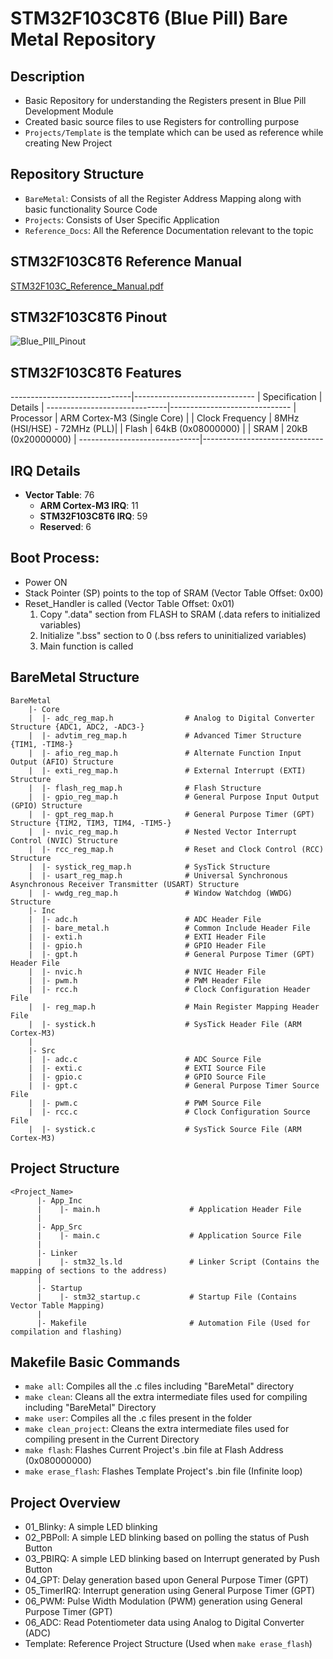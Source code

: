 # **STM32F103C8T6 (Blue Pill) Bare Metal Repository**

## Description
  - Basic Repository for understanding the Registers present in Blue Pill Development Module
  - Created basic source files to use Registers for controlling purpose
  - `Projects/Template` is the template which can be used as reference while creating New Project

## Repository Structure
  - `BareMetal`: Consists of all the Register Address Mapping along with basic functionality Source Code
  - `Projects`: Consists of User Specific Application
  - `Reference_Docs`: All the Reference Documentation relevant to the topic

## STM32F103C8T6 Reference Manual
[STM32F103C_Reference_Manual.pdf](https://github.com/user-attachments/files/17596951/STM32F103C_Reference_Manual.pdf)

## STM32F103C8T6 Pinout
![Blue_PIll_Pinout](https://github.com/user-attachments/assets/13d3a619-ac7a-4799-9715-64730e110f1b)

## STM32F103C8T6 Features
------------------------------|------------------------------
| Specification               | Details                     |
------------------------------|------------------------------
| Processor                   | ARM Cortex-M3 (Single Core) |
| Clock Frequency             | 8MHz (HSI/HSE) - 72MHz (PLL)|
| Flash                       | 64kB (0x08000000)           |
| SRAM                        | 20kB (0x20000000)           |
------------------------------|------------------------------

## IRQ Details

- **Vector Table**: 76
  - **ARM Cortex-M3 IRQ**: 11
  - **STM32F103C8T6 IRQ**: 59
  - **Reserved**: 6

## Boot Process:
  - Power ON
  - Stack Pointer (SP) points to the top of SRAM (Vector Table Offset: 0x00)
  - Reset_Handler is called (Vector Table Offset: 0x01)
    1. Copy ".data" section from FLASH to SRAM (.data refers to initialized variables)
    2. Initialize ".bss" section to 0 (.bss refers to uninitialized variables)
    3. Main function is called

## BareMetal Structure
```
BareMetal
    |- Core
    |  |- adc_reg_map.h                # Analog to Digital Converter Structure {ADC1, ADC2, -ADC3-}
    |  |- advtim_reg_map.h             # Advanced Timer Structure {TIM1, -TIM8-}
    |  |- afio_reg_map.h               # Alternate Function Input Output (AFIO) Structure
    |  |- exti_reg_map.h               # External Interrupt (EXTI) Structure
    |  |- flash_reg_map.h              # Flash Structure
    |  |- gpio_reg_map.h               # General Purpose Input Output (GPIO) Structure
    |  |- gpt_reg_map.h                # General Purpose Timer (GPT) Structure {TIM2, TIM3, TIM4, -TIM5-}
    |  |- nvic_reg_map.h               # Nested Vector Interrupt Control (NVIC) Structure
    |  |- rcc_reg_map.h                # Reset and Clock Control (RCC) Structure
    |  |- systick_reg_map.h            # SysTick Structure
    |  |- usart_reg_map.h              # Universal Synchronous Asynchronous Receiver Transmitter (USART) Structure
    |  |- wwdg_reg_map.h               # Window Watchdog (WWDG) Structure
    |- Inc
    |  |- adc.h                        # ADC Header File
    |  |- bare_metal.h                 # Common Include Header File
    |  |- exti.h                       # EXTI Header File
    |  |- gpio.h                       # GPIO Header File
    |  |- gpt.h                        # General Purpose Timer (GPT) Header File
    |  |- nvic.h                       # NVIC Header File
    |  |- pwm.h                        # PWM Header File
    |  |- rcc.h                        # Clock Configuration Header File
    |  |- reg_map.h                    # Main Register Mapping Header File
    |  |- systick.h                    # SysTick Header File (ARM Cortex-M3)                 
    |
    |- Src
    |  |- adc.c                        # ADC Source File
    |  |- exti.c                       # EXTI Source File
    |  |- gpio.c                       # GPIO Source File
    |  |- gpt.c                        # General Purpose Timer Source File    
    |  |- pwm.c                        # PWM Source File
    |  |- rcc.c                        # Clock Configuration Source File
    |  |- systick.c                    # SysTick Source File (ARM Cortex-M3)
```

## Project Structure
```
<Project_Name>
      |- App_Inc
      |    |- main.h                    # Application Header File
      |
      |- App_Src
      |    |- main.c                    # Application Source File
      |
      |- Linker
      |    |- stm32_ls.ld               # Linker Script (Contains the mapping of sections to the address)
      |
      |- Startup
      |    |- stm32_startup.c           # Startup File (Contains Vector Table Mapping)
      |
      |- Makefile                       # Automation File (Used for compilation and flashing)
```

## Makefile Basic Commands
  - `make all`: Compiles all the .c files including "BareMetal" directory
  - `make clean`: Cleans all the extra intermediate files used for compiling including "BareMetal" Directory
  - `make user`: Compiles all the .c files present in the folder
  - `make clean_project`: Cleans the extra intermediate files used for compiling present in the Current Directory
  - `make flash`: Flashes Current Project's .bin file at Flash Address (0x080000000)
  - `make erase_flash`: Flashes Template Project's .bin file (Infinite loop)

## Project Overview
  - 01_Blinky: A simple LED blinking
  - 02_PBPoll: A simple LED blinking based on polling the status of Push Button
  - 03_PBIRQ: A simple LED blinking based on Interrupt generated by Push Button
  - 04_GPT: Delay generation based upon General Purpose Timer (GPT)
  - 05_TimerIRQ: Interrupt generation using General Purpose Timer (GPT)
  - 06_PWM: Pulse Width Modulation (PWM) generation using General Purpose Timer (GPT)
  - 06_ADC: Read Potentiometer data using Analog to Digital Converter (ADC)
  - Template: Reference Project Structure (Used when `make erase_flash`)
